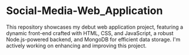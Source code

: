 # Social-Media-Web_Application
This repository showcases my debut web application project, featuring a dynamic front-end crafted with HTML, CSS, and JavaScript, a robust Node.js-powered backend, and MongoDB for efficient data storage. I'm actively working on enhancing and improving this project.
